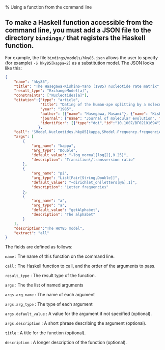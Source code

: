 % Using a function from the command line

## To make a Haskell function accessible from the command line, you must add a JSON file to the directory `bindings/` that registers the Haskell function.
For example, the file `bindings/models/hky85.json` allows the user to specify (for example) `-S hky85[kappa=2]` as a substitution model.
The JSON looks like this:

``` json
{
    "name": "hky85",
    "title": "The Hasegawa-Kishino-Yano (1985) nucleotide rate matrix",
    "result_type": "ExchangeModel[a]",
    "constraints": ["Nucleotides[a]"],
    "citation":{"type": "article",
                "title": "Dating of the human-ape splitting by a molecular clock of mitochondrial DNA",
                "year": "1985",
                "author": [{"name": "Hasegawa, Masami"}, {"name": "Kishino, Hirohisa"}, {"name": "Yano, Taka-aki"}],
                "journal": {"name": "Journal of molecular evolution", "volume": "22", 
                "identifier": [{"type":"doi","id":"10.1007/BF02101694"}]
               },
    "call": "SModel.Nucleotides.hky85[kappa,SModel.Frequency.frequencies_from_dict[a,pi],a]",
    "args": [
        {
            "arg_name": "kappa",
            "arg_type": "Double",
            "default_value": "~log_normal[log[2],0.25]",
            "description": "Transition\/transversion ratio"
        },
        {
            "arg_name": "pi",
            "arg_type": "List[Pair[String,Double]]",
            "default_value": "~dirichlet_on[letters[@a],1]",
            "description": "Letter frequencies"
        },
        {
            "arg_name": "a",
            "arg_type": "a",
            "default_value": "getAlphabet",
            "description": "The alphabet"
        }
    ],
    "description":"The HKY85 model",
    "extract": "all"
}
```

The fields are defined as follows:

`name`
: The name of this function on the command line.

`call`
: The Haskell function to call, and the order of the arguments to pass.

`result_type`
: The result type of the function.

`args`
: The the list of named arguments

`args.arg_name`
: The name of each argument

`args.arg_type`
: The type of each argument

`args.default_value`
: A value for the argument if not specified (optional).

`args.description`
: A short phrase describing the argument (optional).

`title`
: A title for the function (optional).

`description`
: A longer description of the function (optional).

